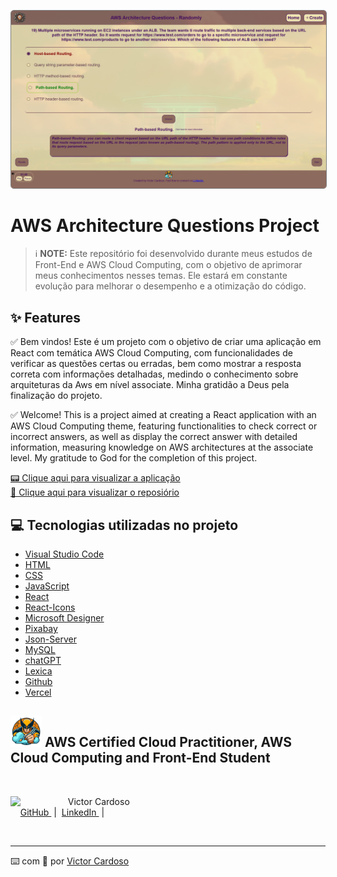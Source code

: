<p align="center">
    <img 
      src="src/imgs/readmeImgProjectAws.png"
      width="800" 
      style="border: 1px solid grey; border-radius:5px"
    />
</p>

# AWS Architecture Questions Project

 > ℹ️ **NOTE:** Este repositório foi desenvolvido durante meus estudos de Front-End e AWS Cloud Computing, com o objetivo de aprimorar meus conhecimentos nesses temas. Ele estará em constante evolução para melhorar o desempenho e a otimização do código.

## ✨ Features
✅ Bem vindos! Este é um projeto com o objetivo de criar uma aplicação em React com temática AWS Cloud Computing, com funcionalidades de verificar as questões certas ou erradas, bem como mostrar a resposta correta com informações detalhadas, medindo o conhecimento sobre arquiteturas da Aws em nível associate. Minha gratidão a Deus pela finalização do projeto.

✅ Welcome! This is a project aimed at creating a React application with an AWS Cloud Computing theme, featuring functionalities to check correct or incorrect answers, as well as display the correct answer with detailed information, measuring knowledge on AWS architectures at the associate level. My gratitude to God for the completion of this project.

<a href="https://architecture-aws-1.vercel.app/" title="View Project now"> 📟 Clique aqui para visualizar a aplicação</a><br/>
<a href="https://github.com/VictorSamuraiWol/architecture-aws-1" title="View Repository now"> 📜 Clique aqui para visualizar o reposiório</a>

## 💻 Tecnologias utilizadas no projeto

- [Visual Studio Code](https://code.visualstudio.com/)
- [HTML](https://html.com/) 
- [CSS](https://www.w3.org/Style/CSS/Overview.en.html)
- [JavaScript](https://www.javascript.com/)
- [React](https://react.dev/)
- [React-Icons](https://react-icons.github.io/react-icons/)
- [Microsoft Designer](https://designer.microsoft.com/)
- [Pixabay](https://pixabay.com/pt/)
- [Json-Server](https://www.npmjs.com/package/json-server)
- [MySQL](https://www.mysql.com/)
- [chatGPT](https://chatgpt.com/)
- [Lexica](https://lexica.art/)
- [Github](https://github.com/)
- [Vercel](https://vercel.com/)

## <img src="src/imgs/icone-wolverine-sem-fundo.png" width="50" /> AWS Certified Cloud Practitioner, AWS Cloud Computing and Front-End Student 
<br>
<p>
    <img 
      align=left 
      margin=10 
      width=80 
      src="https://github.com/VictorSamuraiWol.png"
    />
    <p>&nbsp&nbsp&nbspVictor Cardoso<br>
    &nbsp&nbsp&nbsp
    <a 
        href="https://github.com/VictorSamuraiWol">
        GitHub
    </a>
    &nbsp;|&nbsp;
    <a 
        href="https://www.linkedin.com/in/victor-cardoso-cloud-front/">
        LinkedIn
    </a>
    &nbsp;|&nbsp;
    </p>
</p>
<br/>

---

⌨️ com 💚 por [Victor Cardoso](https://github.com/VictorSamuraiWol)
